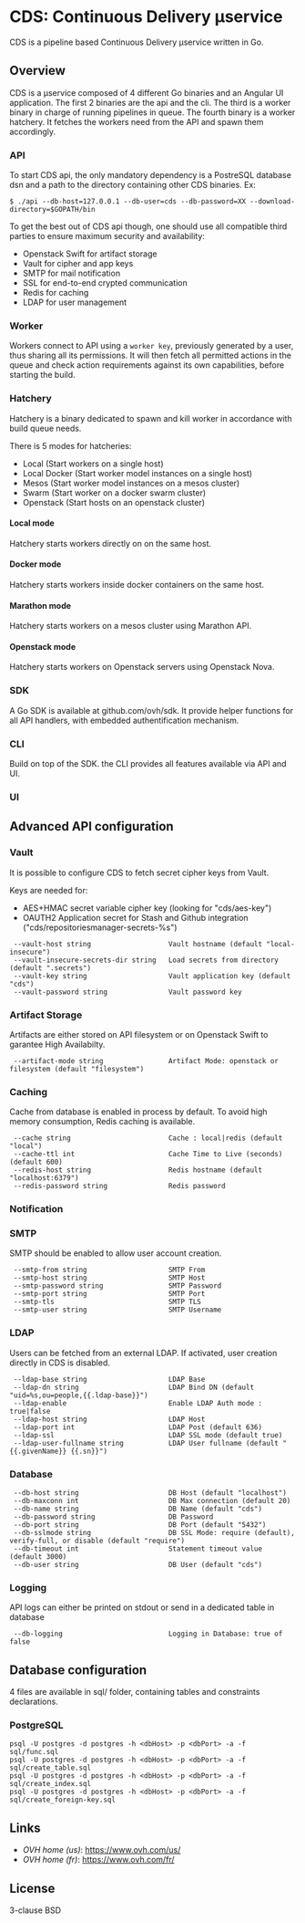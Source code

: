 # CDS: Continuous Delivery μservice

CDS is a pipeline based Continuous Delivery μservice written in Go.


## Overview

CDS is a μservice composed of 4 different Go binaries and an Angular UI application.
The first 2 binaries are the api and the cli.
The third is a worker binary in charge of running pipelines in queue.
The fourth binary is a worker hatchery. It fetches the workers need from the API and spawn them accordingly.

### API

To start CDS api, the only mandatory dependency is a PostreSQL database dsn and a path to the directory containing other CDS binaries. Ex:

```
$ ./api --db-host=127.0.0.1 --db-user=cds --db-password=XX --download-directory=$GOPATH/bin
```

To get the best out of CDS api though, one should use all compatible third parties to ensure maximum security and availability:
 - Openstack Swift for artifact storage
 - Vault for cipher and app keys
 - SMTP for mail notification
 - SSL for end-to-end crypted communication
 - Redis for caching
 - LDAP for user management

### Worker

Workers connect to API using a `worker key`, previously generated by a user, thus sharing all its permissions.
It will then fetch all permitted actions in the queue and check action requirements against its own capabilities, before starting the build.

### Hatchery

Hatchery is a binary dedicated to spawn and kill worker in accordance with build queue needs.

There is 5 modes for hatcheries:

 * Local (Start workers on a single host)
 * Local Docker (Start worker model instances on a single host)
 * Mesos (Start worker model instances on a mesos cluster)
 * Swarm (Start worker on a docker swarm cluster)
 * Openstack (Start hosts on an openstack cluster)

#### Local mode

Hatchery starts workers directly on on the same host.

#### Docker mode

Hatchery starts workers inside docker containers on the same host.

#### Marathon mode

Hatchery starts workers on a mesos cluster using Marathon API.

#### Openstack mode

Hatchery starts workers on Openstack servers using Openstack Nova.

### SDK

A Go SDK is available at github.com/ovh/sdk. It provide helper functions for all API handlers, with embedded authentification mechanism.

### CLI

Build on top of the SDK. the CLI provides all features available via API and UI.

### UI


## Advanced API configuration

### Vault

It is possible to configure CDS to fetch secret cipher keys from Vault.

Keys are needed for:
 - AES+HMAC secret variable cipher key (looking for "cds/aes-key")
 - OAUTH2 Application secret for Stash and Github integration ("cds/repositoriesmanager-secrets-%s")


```
 --vault-host string                   Vault hostname (default "local-insecure")
 --vault-insecure-secrets-dir string   Load secrets from directory (default ".secrets")
 --vault-key string                    Vault application key (default "cds")
 --vault-password string               Vault password key
```

### Artifact Storage

 Artifacts are either stored on API filesystem or on Openstack Swift to garantee High Availabilty.

```
 --artifact-mode string                Artifact Mode: openstack or filesystem (default "filesystem")
```

### Caching

 Cache from database is enabled in process by default. To avoid high memory consumption, Redis caching is available.

```
 --cache string                        Cache : local|redis (default "local")
 --cache-ttl int                       Cache Time to Live (seconds) (default 600)
 --redis-host string                   Redis hostname (default "localhost:6379")
 --redis-password string               Redis password
```

### Notification

### SMTP

SMTP should be enabled to allow user account creation.

```
 --smtp-from string                    SMTP From
 --smtp-host string                    SMTP Host
 --smtp-password string                SMTP Password
 --smtp-port string                    SMTP Port
 --smtp-tls                            SMTP TLS
 --smtp-user string                    SMTP Username
```


### LDAP

Users can be fetched from an external LDAP. If activated, user creation directly in CDS is disabled.

```
 --ldap-base string                    LDAP Base
 --ldap-dn string                      LDAP Bind DN (default "uid=%s,ou=people,{{.ldap-base}}")
 --ldap-enable                         Enable LDAP Auth mode : true|false
 --ldap-host string                    LDAP Host
 --ldap-port int                       LDAP Post (default 636)
 --ldap-ssl                            LDAP SSL mode (default true)
 --ldap-user-fullname string           LDAP User fullname (default "{{.givenName}} {{.sn}}")
```

### Database

```
 --db-host string                      DB Host (default "localhost")
 --db-maxconn int                      DB Max connection (default 20)
 --db-name string                      DB Name (default "cds")
 --db-password string                  DB Password
 --db-port string                      DB Port (default "5432")
 --db-sslmode string                   DB SSL Mode: require (default), verify-full, or disable (default "require")
 --db-timeout int                      Statement timeout value (default 3000)
 --db-user string                      DB User (default "cds")
```

### Logging

API logs can either be printed on stdout or send in a dedicated table in database

```
 --db-logging                          Logging in Database: true of false
```

## Database configuration

4 files are available in sql/ folder, containing tables and constraints declarations.

### PostgreSQL

```
psql -U postgres -d postgres -h <dbHost> -p <dbPort> -a -f sql/func.sql
psql -U postgres -d postgres -h <dbHost> -p <dbPort> -a -f sql/create_table.sql
psql -U postgres -d postgres -h <dbHost> -p <dbPort> -a -f sql/create_index.sql
psql -U postgres -d postgres -h <dbHost> -p <dbPort> -a -f sql/create_foreign-key.sql
```
## Links

- *OVH home (us)*: https://www.ovh.com/us/
- *OVH home (fr)*: https://www.ovh.com/fr/


## License

3-clause BSD
